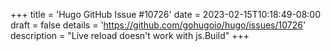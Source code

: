 +++
title = 'Hugo GitHub Issue #10726'
date = 2023-02-15T10:18:49-08:00
draft = false
details = 'https://github.com/gohugoio/hugo/issues/10726'
description = "Live reload doesn't work with js.Build"
+++
